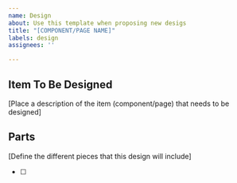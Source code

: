 ```yaml
---
name: Design
about: Use this template when proposing new desigs
title: "[COMPONENT/PAGE NAME]"
labels: design
assignees: ''

---
```


## Item To Be Designed
[Place a description of the item (component/page) that needs to be designed]

## Parts
[Define the different pieces that this design will include]

- [ ]
